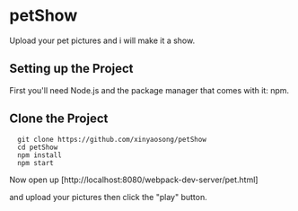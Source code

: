 # petShow

Upload your pet pictures and i will make it a show.


## Setting up the Project

First you'll need Node.js and the package manager that comes with it: npm.


##  Clone the Project

```
  git clone https://github.com/xinyaosong/petShow
  cd petShow
  npm install
  npm start
```

Now open up [http://localhost:8080/webpack-dev-server/pet.html]

and upload your pictures then click the "play" button.
